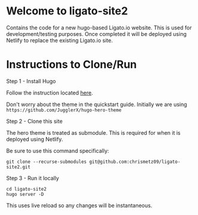 # Welcome to ligato-site2

Contains the code for a new hugo-based Ligato.io website. This is used for development/testing purposes. Once completed it will be deployed
using Netlify to replace the existing Ligato.io site.

# Instructions to Clone/Run

Step 1 - Install Hugo

Follow the instruction located [here](https://gohugo.io/getting-started/quick-start/).

Don't worry about the theme in the quickstart guide. Initially we are using `https://github.com/JugglerX/hugo-hero-theme`

Step 2 - Clone this site

The hero theme is treated as submodule. This is required for when it is deployed using Netlify.

Be sure to use this command specifically:
```
git clone --recurse-submodules git@github.com:chrismetz09/ligato-site2.git
```
Step 3 - Run it locally

```
cd ligato-site2
hugo server -D
```
This uses live reload so any changes will be instantaneous.



